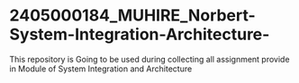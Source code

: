 # 2405000184_MUHIRE_Norbert-System-Integration-Architecture-
This repository is Going to be used during collecting all assignment provide in Module of System Integration and Architecture
